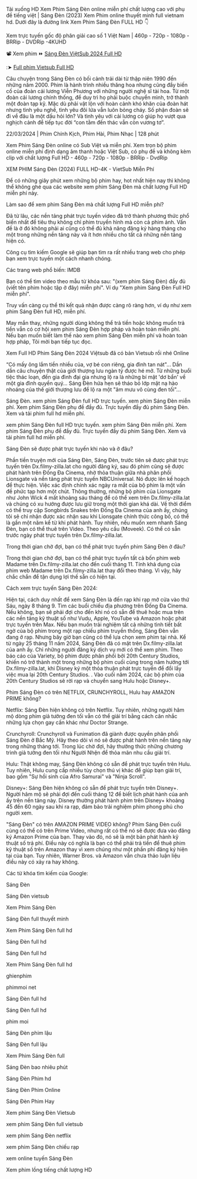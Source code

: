 Tải xuống HD Xem Phim Sáng Đèn online miễn phí chất lượng cao với phụ đề tiếng việt | Sáng Đèn (2023) Xem Phim online thuyết minh full vietnam hd. Dưới đây là đường link Xem Phim Sáng Đèn FULL HD 👇

Xem trực tuyến gốc độ phân giải cao số 1 Việt Nam | 460p - 720p - 1080p - BRRip - DVDRip -4KUHD

📽 Xem phim ⏩ [Sáng Đèn ViệtSub 2024 Full HD](https://dailly.today/film-online-free)

:➤ [Full phim Vietsub Full HD](https://dailly.today/film-online-free)

Câu chuyện trong Sáng Đèn có bối cảnh trải dài từ thập niên 1990 đến những năm 2000. Phim là hành trình nhiều thăng hoa nhưng cũng đầy biến cố của đoàn cải lương Viễn Phương với những người nghệ sĩ tài hoa. Từ một đoàn cải lương chính thống, để duy trì họ phải buộc chuyển mình, trở thành một đoàn tạp kỹ. Mặc dù phải vật lộn với hoàn cảnh khó khăn của đoàn hát nhưng tình yêu nghề, tình yêu đôi lứa vẫn luôn bỏng cháy. Số phận đoàn sẽ đi về đâu là một dấu hỏi lớn? Và tình yêu với cải lương có giúp họ vượt qua nghịch cảnh để tiếp tục đời “con tằm đến thác vẫn còn vương tơ”.

22/03/2024 | Phim Chính Kịch, Phim Hài, Phim Nhạc | 128 phút


Xem Phim Sáng Đèn online có Sub Việt và miễn phí. Xem trọn bộ phim online miễn phí định dạng âm thanh hoặc Việt Sub, có phụ đề và không kèm clip với chất lượng Full HD - 460p - 720p - 1080p - BRRip - DvdRip


XEM PHIM Sáng Đèn (2024) FULL HD-4K - VietSub Miễn Phí


Để có những giây phút xem những bộ phim hay, hot nhất hiện nay thì không thể không ghé qua các website xem phim Sáng Đèn mà chất lượng Full HD miễn phí này.


Làm sao để xem phim Sáng Đèn mà chất lượng Full HD miễn phí?


Đã từ lâu, các nền tảng phát trực tuyến video đã trở thành phương thức phổ biến nhất để tiêu thụ không chỉ phim truyền hình mà còn cả phim ảnh. Vấn đề là ở đó không phải ai cũng có thể đủ khả năng đăng ký hàng tháng cho một trong những nền tảng này và ít hơn nhiều cho tất cả những nền tảng hiện có.


Công cụ tìm kiếm Google sẽ giúp bạn tìm ra rất nhiều trang web cho phép bạn xem trực tuyến một cách nhanh chóng.


Các trang web phổ biến: IMDB


Bạn có thể tìm video theo mẫu từ khóa sau: "(xem phim Sáng Đèn) đầy đủ (viết tên phim hoặc tập ở đây) miễn phí". Ví dụ "Xem phim Sáng Đèn Full HD miễn phí".


Truy vấn càng cụ thể thì kết quả nhận được càng rõ ràng hơn, ví dụ như xem phim Sáng Đèn full HD, miễn phí.


May mắn thay, những người dùng không thể trả tiền hoặc không muốn trả tiền vẫn có cơ hội xem phim Sáng Đèn hợp pháp và hoàn toàn miễn phí. Nếu bạn muốn biết làm thế nào xem phim Sáng Đèn miễn phí và hoàn toàn hợp pháp, Tôi mời bạn tiếp tục đọc.

Xem Full HD Phim Sáng Đèn 2024 Việtsub đã có bản Vietsub rồi nhé Online


“Có mấy ông lắm tiền nhiều của, vợ bé con riêng, gia đình tan nát"... Dần dần câu chuyện thật của giới thượng lưu ngàn tỷ được hé mở. Từ những buổi tiệc thác loạn, đến gia đình đại gia nhưng lộ ra là những bí mật 'dơ bẩn' về một gia đình quyền quý… Sáng Đèn hứa hẹn sẽ tháo bỏ lớp mặt nạ hào nhoáng của thế giới thượng lưu để lộ ra một "âm mưu vô cùng đen tối"...



Sáng Đèn. xem phim Sáng Đèn full HD trực tuyến. xem phim Sáng Đèn miễn phí. Xem phim Sáng Đèn phụ đề đầy đủ. Trực tuyến đầy đủ phim Sáng Đèn. Xem và tải phim full hd miễn phí.



xem phim Sáng Đèn full HD trực tuyến. xem phim Sáng Đèn miễn phí. Xem phim Sáng Đèn phụ đề đầy đủ. Trực tuyến đầy đủ phim Sáng Đèn. Xem và tải phim full hd miễn phí.


Sáng Đèn sẽ được phát trực tuyến khi nào và ở đâu?

Phần tiền truyện mới của Sáng Đèn, Sáng Đèn, trước tiên sẽ được phát trực tuyến trên Dx.filmy-zilla.lat cho người đăng ký, sau đó phim cũng sẽ được phát hành trên Đống Đa Cinema, nhờ thỏa thuận giữa nhà phân phối Lionsgate và nền tảng phát trực tuyến NBCUniversal. Nó được lên kế hoạch để thực hiện. Việc xác định chính xác ngày ra mắt của bộ phim là một vấn đề phức tạp hơn một chút. Thông thường, những bộ phim của Lionsgate như John Wick 4 mất khoảng sáu tháng để có thể xem trên Dx.filmy-zilla.lat và chúng có xu hướng được lưu giữ trong một thời gian khá dài. Về thời điểm có thể truy cập Songbirds Snakes trên Đống Đa Cinema của anh ấy, chúng tôi sẽ chỉ nhận được xác nhận sau khi Lionsgate chính thức công bố, có thể là gần một năm kể từ khi phát hành. Tuy nhiên, nếu muốn xem nhanh Sáng Đèn, bạn có thể thuê trên Video. Theo yêu cầu (Moveek). Có thể có sẵn trước ngày phát trực tuyến trên Dx.filmy-zilla.lat.

Trong thời gian chờ đợi, bạn có thể phát trực tuyến phim Sáng Đèn ở đâu?

Trong thời gian chờ đợi, bạn có thể phát trực tuyến tất cả bốn phim web Madame trên Dx.filmy-zilla.lat cho đến cuối tháng 11. Tính khả dụng của phim web Madame trên Dx.filmy-zilla.lat thay đổi theo tháng. Vì vậy, hãy chắc chắn để tận dụng lợi thế sẵn có hiện tại.

Cách xem trực tuyến Sáng Đèn 2024:

Hiện tại, cách duy nhất để xem Sáng Đèn là đến rạp khi rạp mở cửa vào thứ Sáu, ngày 8 tháng 9. Tìm các buổi chiếu địa phương trên Đống Đa Cinema. Nếu không, bạn sẽ phải đợi cho đến khi nó có sẵn để thuê hoặc mua trên các nền tảng kỹ thuật số như Vudu, Apple, YouTube và Amazon hoặc phát trực tuyến trên Max. Nếu bạn muốn trải nghiệm tất cả những tình tiết bất ngờ của bộ phim trong một rạp chiếu phim truyền thống, Sáng Đèn vẫn đang ở rạp. Nhưng bây giờ bạn cũng có thể lựa chọn xem phim tại nhà. Kể từ ngày 25 tháng 11 năm 2024, Sáng Đèn đã có mặt trên Dx.filmy-zilla.lat của anh ấy. Chỉ những người đăng ký dịch vụ mới có thể xem phim. Theo báo cáo của Variety, bộ phim được phân phối bởi 20th Century Studios, khiến nó trở thành một trong những bộ phim cuối cùng trong năm hướng tới Dx.filmy-zilla.lat, khi Disney ký một thỏa thuận phát trực tuyến để đổi lấy việc mua lại 20th Century Studios. . Vào cuối năm 2024, các bộ phim của 20th Century Studios sẽ rời rạp và chuyển sang Hulu hoặc Disney+.

Phim Sáng Đèn có trên NETFLIX, CRUNCHYROLL, Hulu hay AMAZON PRIME không?

Netflix: Sáng Đèn hiện không có trên Netflix. Tuy nhiên, những người hâm mộ dòng phim giả tưởng đen tối vẫn có thể giải trí bằng cách cân nhắc những lựa chọn gay cấn khác như Doctor Strange.

Crunchyroll: Crunchyroll và Funimation đã giành được quyền phân phối Sáng Đèn ở Bắc Mỹ. Hãy theo dõi vì nó sẽ được phát hành trên nền tảng này trong những tháng tới. Trong lúc chờ đợi, hãy thưởng thức những chương trình giả tưởng đen tối như Người Nhện để thỏa mãn nhu cầu giải trí.

Hulu: Thật không may, Sáng Đèn không có sẵn để phát trực tuyến trên Hulu. Tuy nhiên, Hulu cung cấp nhiều tùy chọn thú vị khác để giúp bạn giải trí, bao gồm "Sự hồi sinh của Afro Samurai" và "Ninja Scroll".

Disney+: Sáng Đèn hiện không có sẵn để phát trực tuyến trên Disney+. Người hâm mộ sẽ phải đợi đến cuối tháng 12 để biết lịch phát hành của anh ấy trên nền tảng này. Disney thường phát hành phim trên Disney+ khoảng 45 đến 60 ngày sau khi ra rạp, đảm bảo trải nghiệm phim phong phú cho người xem.

"Sáng Đèn" có trên AMAZON PRIME VIDEO không? Phim Sáng Đèn cuối cùng có thể có trên Prime Video, nhưng rất có thể nó sẽ được đưa vào đăng ký Amazon Prime của bạn. Thay vào đó, nó sẽ là một bản phát hành kỹ thuật số trả phí. Điều này có nghĩa là bạn có thể phải trả tiền để thuê phim kỹ thuật số trên Amazon thay vì xem chúng như một phần phí đăng ký hiện tại của bạn. Tuy nhiên, Warner Bros. và Amazon vẫn chưa thảo luận liệu điều này có xảy ra hay không.

Các từ khóa tìm kiếm của Google:

Sáng Đèn

Sáng Đèn vietsub

Xem Phim Sáng Đèn

Sáng Đèn full thuyết minh

Xem Phim Sáng Đèn full hd

Sáng Đèn full hd

Sáng Đèn full hd

Xem Phim Sáng Đèn full hd

ghienphim

phimmoi net

Sáng Đèn full hd

Sáng Đèn full hd

phim moi

Sáng Đèn phim lậu

Sáng Đèn full lậu

Xem Phim Sáng Đèn full

Sáng Đèn bao nhiêu phút

Sáng Đèn Phim hd

Sáng Đèn Phim Online

Sáng Đèn Phim Hay

Xem phim Sáng Đèn Vietsub

xem phim Sáng Đèn full vietsub

xem phim Sáng Đèn netflix

xem phim Sáng Đèn chiếu rạp

xem online tuyến Sáng Đèn

Xem phim lồng tiếng chất lượng HD
